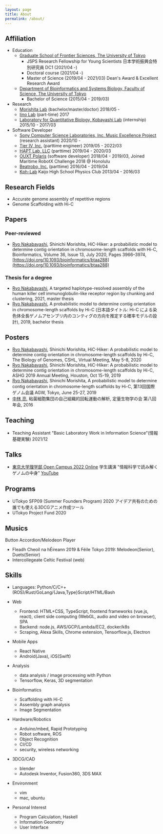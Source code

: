 ```yaml
---
layout: page
title: About
permalink: /about/
---
```


## Affiliation
- Education
    - [Graduate School of Frontier Sciences, The University of Tokyo](https://www.k.u-tokyo.ac.jp/)
        - JSPS Research Fellowship for Young Scientists 日本学術振興会特別研究員 DC1 (2021/04 -)
        - Doctoral course (2021/04 -)
        - Master of Science (2019/04 - 2021/03) Dean's Award & Excellent Research Award
    - [Department of Bioinformatics and Systems Biology, Faculty of Science, The University of Tokyo](http://www.bs.s.u-tokyo.ac.jp/bioinfo/)
        - Bachelor of Science (2015/04 - 2019/03)
- Research
    - [Morishita Lab](https://mlab.cb.k.u-tokyo.ac.jp/) (bachelor/master/doctor) 2018/05 -
    - [Iino Lab](http://molecular-ethology.bs.s.u-tokyo.ac.jp/labHP/J/JTop.html) (part-time) 2017
    - [Laboratory for Quantitative Biology, Kobayashi Lab](https://research.crmind.net) (internship) 2015/10 - 2017/03
- Software Developer
    - [Sony Computer Science Laboratories, Inc. Music Excellence Project](https://www.sonycsl.co.jp/tokyo/10996/) (research assistant) 2020/10 -
    - [Tier IV, Inc.](https://tier4.jp/) (parttime engineer) 2019/05 - 2022/03
    - [HAPT Lab, LLC](https://haptlab.com/) (parttime) 2019/04 - 2020/03
    - [OUXT Polaris](http://robotx.osaka/ja/about/) (software developer) 2018/04 - 2019/03, Joined Maritime RobotX Challenge 2018 @ Honolulu
    - [Beatrobo, Inc.](https://beatrobo.com/) (parttime) 2016/04 - 2019/04
    - [Kph-Lab](https://github.com/Kph-Lab) Kaijo High School Physics Club 2013/04 - 2016/03

## Research Fields
- Accurate genome assembly of repetitive regions
- Genome Scaffolding with Hi-C

## Papers
### Peer-reviewed
- <u>Ryo Nakabayashi</u>, Shinichi Morishita, HiC-Hiker: a probabilistic model to determine contig orientation in chromosome-length scaffolds with Hi-C, Bioinformatics, Volume 36, Issue 13, July 2020, Pages 3966–3974, [https://doi.org/10.1093/bioinformatics/btaa288](https://doi.org/10.1093/bioinformatics/btaa288)

### Thesis for a degree
- <u>Ryo Nakabayashi</u>, A targeted haplotype-resolved assembly of the human killer cell immunoglobulin-like receptor region by chunking and clustering, 2021, master thesis
- <u>Ryo Nakabayashi</u>, A probabilistic model to determine contig orientation in chromosome-length scaffolds by Hi-C (日本語タイトル: Hi-C による染色体全長ゲノムアセンブリ内のコンティグの方向を推定する確率モデルの設計), 2019, bachelor thesis

## Posters
- <u>Ryo Nakabayashi</u>, Shinichi Morishita, HiC-Hiker: A probabilistic model to determine contig orientation in chromosome-length scaffolds by Hi-C, The Biology of Genomes, CSHL, Virtual Meeting, May 5-8, 2020
- <u>Ryo Nakabayashi</u>, Shinichi Morishita, HiC-Hiker: A probabilistic model to determine contig orientation in chromosome-length scaffolds by Hi-C, ASHG 2019 Annual Meeting, Houston, Oct 15-19, 2019
- <u>Ryo Nakabayashi</u>, Shinichi Morishita, A probabilistic model to determine contig orientation in chromosome-length scaffolds by Hi-C, 第13回国際ゲノム会議 AGW, Tokyo, June 25-27, 2019
- <u>中林 亮</u>, 粘菌細胞集団の自己組織的回転運動の解析, 定量生物学の会 第八回年会, 2016

## Teaching

- Teaching Assistant "Basic Laboratory Work in Information Science"(情報基礎実験) 2021/12

## Talks

- [東京大学理学部 Open Campus 2022 Online](https://www.s.u-tokyo.ac.jp/ja/event/open-campus/2022/) 学生講演 "情報科学で読み解くゲノムの中身" [YouTube](https://www.youtube.com/watch?v=3dynxihe0_s)

## Programs

- UTokyo SFP09 (Summer Founders Program) 2020
    アイデア共有のための誰でも使える3DCGアニメ作成ツール
- UTokyo Project Fund 2020

## Musics
Button Accordion/Melodeon Player

- Fleadh Cheoil na hÉireann 2019 & Féile Tokyo 2019: Melodeon(Senior), Duets(Senior)
- Intercollegeate Celtic Festival (web)

## Skills

- Languages: Python/C/C++(ROS)/Rust/GoLang/{Java,Type}Script/HTML/Bash

- Web
    - Frontend: HTML+CSS, TypeScript, frontend frameworks (vue.js, react), client side computing (WebGL, audio and video on browser), SPA
    - Backend: node.js, AWS/GCP/Lambda/EC2, docker/k8s
    - Scraping, Alexa Skills, Chrome extension, Tensorflow.js, Electron
- Mobile Apps
    - React Native
    - Android(Java), iOS(Swift)
- Analysis
    - data analysis / image processing with Python
    - Tensorflow, Keras, 3D segmentation
- Bioinformatics
    - Scaffolding with Hi-C
    - Assembly graph analysis
    - Image Segmentation
- Hardware/Robotics
    - Arduino/mbed, Rapid Prototyping
    - Robot software, ROS
    - Object Recognition
    - CI/CD
    - security, wireless networking
- 3DCG/CAD
    - blender
    - Autodesk Inventor, Fusion360, 3DS MAX
- Environment
    - vim
    - mac, ubuntu
- Personal Interest
    - Program Calculation, Haskell
    - Information Geometry
    - User Interface
